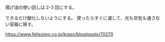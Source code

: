 揚げ油の使い回しは 2-3 回にする。

できるだけ酸化しないようにする。
使ったらすぐに濾して、光も空気も通さない容器に移す。

https://www.felissimo.co.jp/kraso/blog/posts/70270
